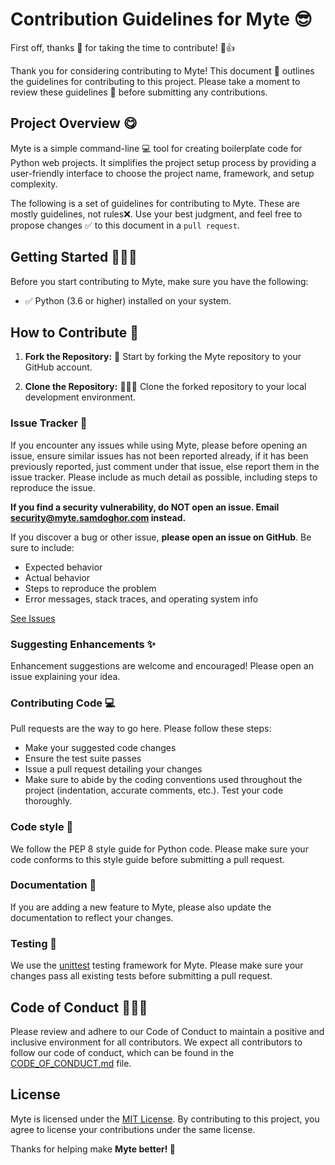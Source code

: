 # Contribution Guidelines for Myte 😎

First off, thanks 🥰 for taking the time to contribute! 🎉👍

Thank you for considering contributing to Myte! This document 📖 outlines the guidelines for contributing to this project. Please take a moment to review these guidelines 📜 before submitting any contributions.

## Project Overview 😋

Myte is a simple command-line 💻 tool for creating boilerplate code for Python web projects. It simplifies the project setup process by providing a user-friendly interface to choose the project name, framework, and setup complexity.

The following is a set of guidelines for contributing to Myte. These are mostly guidelines, not rules❌. Use your best judgment, and feel free to propose changes ✅ to this document in a `pull request`.

## Getting Started 👨🏾‍💻

Before you start contributing to Myte, make sure you have the following:

- ✅ Python (3.6 or higher) installed on your system.

## How to Contribute 🐍

1. **Fork the Repository:** 🍴 Start by forking the Myte repository to your GitHub account.

2. **Clone the Repository:** 🤸🏾‍♂️ Clone the forked repository to your local development environment.

### **Issue Tracker** 🐞

If you encounter any issues while using Myte, please before opening an issue, ensure similar issues has not been reported already, if it has been previously reported, just comment under that issue, else report them in the issue tracker. Please include as much detail as possible, including steps to reproduce the issue.

**If you find a security vulnerability, do NOT open an issue. Email [security@myte.samdoghor.com](mailto:security@myte.samdoghor.com) instead.**

If you discover a bug or other issue, **please open an issue on GitHub**. Be sure to include:

- Expected behavior
- Actual behavior
- Steps to reproduce the problem
- Error messages, stack traces, and operating system info

[See Issues](https://github.com/samdoghor/myte/issues)

### **Suggesting Enhancements** ✨

Enhancement suggestions are welcome and encouraged! Please open an issue explaining your idea.

### **Contributing Code** 💻

Pull requests are the way to go here. Please follow these steps:

- Make your suggested code changes
- Ensure the test suite passes
- Issue a pull request detailing your changes
- Make sure to abide by the coding conventions used throughout the project (indentation, accurate comments, etc.). Test your code thoroughly.

### Code style 🎀

We follow the PEP 8 style guide for Python code. Please make sure your code conforms to this style guide before submitting a pull request.

### Documentation 📗

If you are adding a new feature to Myte, please also update the documentation to reflect your changes.

### Testing 💨

We use the [unittest](https://docs.python.org/3/library/unittest.html) testing framework for Myte. Please make sure your changes pass all existing tests before submitting a pull request.

## Code of Conduct 👩🏾‍⚖️

Please review and adhere to our Code of Conduct to maintain a positive and inclusive environment for all contributors.
We expect all contributors to follow our code of conduct, which can be found in the [CODE_OF_CONDUCT.md](.github/CODE_OF_CONDUCT.md) file.

## License

Myte is licensed under the [MIT License](LICENSE). By contributing to this project, you agree to license your contributions under the same license.

Thanks for helping make **Myte better! 🚀**
